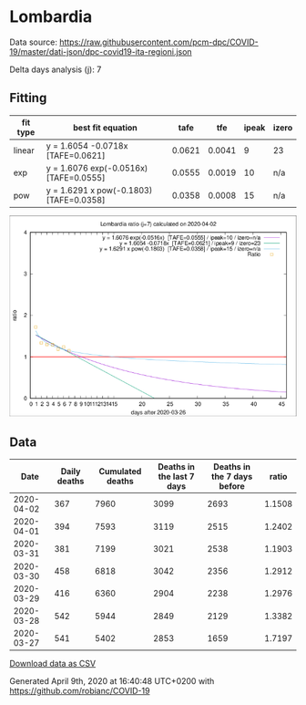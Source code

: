 # Lombardia

Data source: https://raw.githubusercontent.com/pcm-dpc/COVID-19/master/dati-json/dpc-covid19-ita-regioni.json

Delta days analysis (j): 7

## Fitting 
|fit type|best fit equation|tafe|tfe|ipeak|izero|
|-------|-----|--------|------|---|---|
|linear|y = 1.6054 -0.0718x  [TAFE=0.0621]|0.0621|0.0041|9|23|
|exp|y = 1.6076 exp(-0.0516x)  [TAFE=0.0555]|0.0555|0.0019|10|n/a|
|pow|y = 1.6291 x pow(-0.1803)  [TAFE=0.0358]|0.0358|0.0008|15|n/a|

![Plot](COVID-19_lombardia_j7_2020-04-02.png)

## Data
|Date|Daily deaths|Cumulated deaths|Deaths in the last 7 days|Deaths in the 7 days before|ratio|
|----|----------|-----------|-------|--------------------|-----|
|2020-04-02|367|7960|3099|2693|1.1508|
|2020-04-01|394|7593|3119|2515|1.2402|
|2020-03-31|381|7199|3021|2538|1.1903|
|2020-03-30|458|6818|3042|2356|1.2912|
|2020-03-29|416|6360|2904|2238|1.2976|
|2020-03-28|542|5944|2849|2129|1.3382|
|2020-03-27|541|5402|2853|1659|1.7197|

[Download data as CSV](COVID-19_lombardia_j7_2020-04-02.csv)

Generated April 9th, 2020 at 16:40:48 UTC+0200 with https://github.com/robianc/COVID-19
